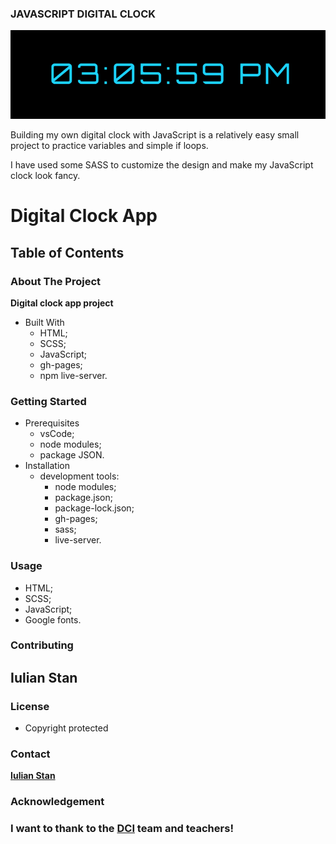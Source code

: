### JAVASCRIPT DIGITAL CLOCK

![JavaScript digital clock project](./src/images/image/JavaScript-clock-project.png)

Building my own digital clock with JavaScript is a relatively easy small project to practice variables and simple if loops.

I have used some SASS to customize the design and make my JavaScript clock look fancy.

# Digital Clock App

## Table of Contents

### About The Project
   **Digital clock app project**

- Built With
  - HTML;
  - SCSS;
  - JavaScript;
  - gh-pages;
  - npm live-server.

### Getting Started

- Prerequisites
  - vsCode;
  - node modules;
  - package JSON.
- Installation
  - development tools:
    - node modules;
    - package.json;
    - package-lock.json;
    - gh-pages;
    - sass;
    - live-server.

### Usage

- HTML;
- SCSS;
- JavaScript;
- Google fonts.


### Contributing

## Iulian Stan

### License
   - Copyright protected
### Contact
   [**Iulian Stan**](https://github.com/iulianSta)
### Acknowledgement

### I want to thank to the [**DCI**](https://www.digitalcareerinstitute.org) team and teachers!
